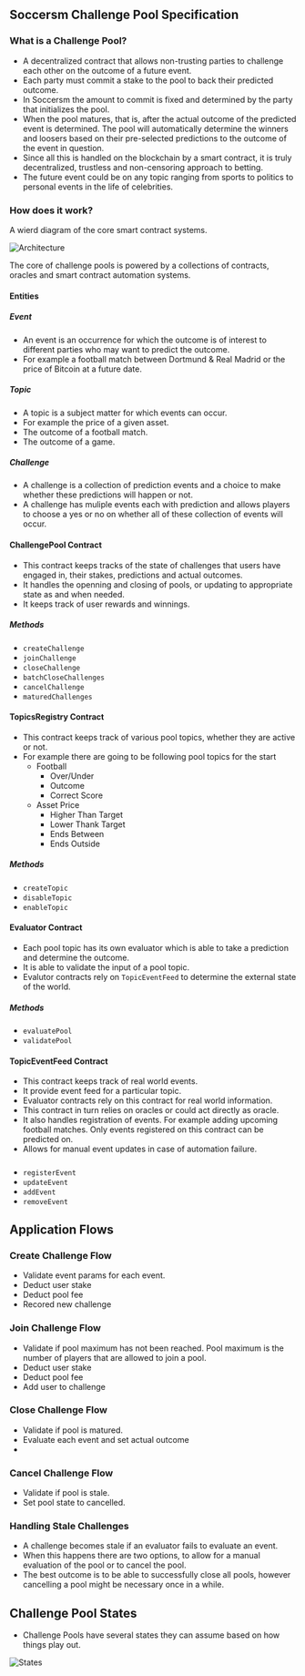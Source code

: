 ## Soccersm Challenge Pool Specification

### What is a Challenge Pool?

- A decentralized contract that allows non-trusting parties to challenge each other on the outcome of a future event.
- Each party must commit a stake to the pool to back their predicted outcome.
- In Soccersm the amount to commit is fixed and determined by the party that initializes the pool.
- When the pool matures, that is, after the actual outcome of the predicted event is determined. The pool will automatically determine the winners and loosers based on their pre-selected predictions to the outcome of the event in question.
- Since all this is handled on the blockchain by a smart contract, it is truly decentralized, trustless and non-censoring approach to betting.
- The future event could be on any topic ranging from sports to politics to personal events in the life of celebrities.

### How does it work?

A wierd diagram of the core smart contract systems.

![Architecture](./challenge_pool.png)

The core of challenge pools is powered by a collections of contracts, oracles and smart contract automation systems.

#### Entities

##### Event

- An event is an occurrence for which the outcome is of interest to different parties who may want to predict the outcome.
- For example a football match between Dortmund & Real Madrid or the price of Bitcoin at a future date.

##### Topic

- A topic is a subject matter for which events can occur.
- For example the price of a given asset.
- The outcome of a football match.
- The outcome of a game.

##### Challenge

- A challenge is a collection of prediction events and a choice to make whether these predictions will happen or not.
- A challenge has muliple events each with prediction and allows players to choose a yes or no on whether all of these collection of events will occur.

#### ChallengePool Contract

- This contract keeps tracks of the state of challenges that users have engaged in, their stakes, predictions and actual outcomes.
- It handles the openning and closing of pools, or updating to appropriate state as and when needed.
- It keeps track of user rewards and winnings.

##### Methods

- `createChallenge`
- `joinChallenge`
- `closeChallenge`
- `batchCloseChallenges`
- `cancelChallenge`
- `maturedChallenges`

#### TopicsRegistry Contract

- This contract keeps track of various pool topics, whether they are active or not.
- For example there are going to be following pool topics for the start
  - Football
    - Over/Under
    - Outcome
    - Correct Score
  - Asset Price
    - Higher Than Target
    - Lower Thank Target
    - Ends Between
    - Ends Outside

##### Methods

- `createTopic`
- `disableTopic`
- `enableTopic`

#### Evaluator Contract

- Each pool topic has its own evaluator which is able to take a prediction and determine the outcome.
- It is able to validate the input of a pool topic.
- Evalutor contracts rely on `TopicEventFeed` to determine the external state of the world.

##### Methods

- `evaluatePool`
- `validatePool`

#### TopicEventFeed Contract

- This contract keeps track of real world events.
- It provide event feed for a particular topic.
- Evaluator contracts rely on this contract for real world information.
- This contract in turn relies on oracles or could act directly as oracle.
- It also handles registration of events. For example adding upcoming football matches. Only events registered on this contract can be predicted on.
- Allows for manual event updates in case of automation failure.

#####

- `registerEvent`
- `updateEvent`
- `addEvent`
- `removeEvent`

## Application Flows

### Create Challenge Flow

- Validate event params for each event.
- Deduct user stake
- Deduct pool fee
- Recored new challenge


### Join Challenge Flow

- Validate if pool maximum has not been reached. Pool maximum is the number of players that are allowed to join a pool.
- Deduct user stake
- Deduct pool fee
- Add user to challenge


### Close Challenge Flow

- Validate if pool is matured.
- Evaluate each event and set actual outcome
- 

### Cancel Challenge Flow

- Validate if pool is stale.
- Set pool state to cancelled.


### Handling Stale Challenges

- A challenge becomes stale if an evaluator fails to evaluate an event.
- When this happens there are two options, to allow for a manual evaluation of the pool or to cancel the pool.
- The best outcome is to be able to successfully close all pools, however cancelling a pool might be necessary once in a while.


## Challenge Pool States

- Challenge Pools have several states they can assume based on how things play out.

![States](./challenge_pool_states.png)


